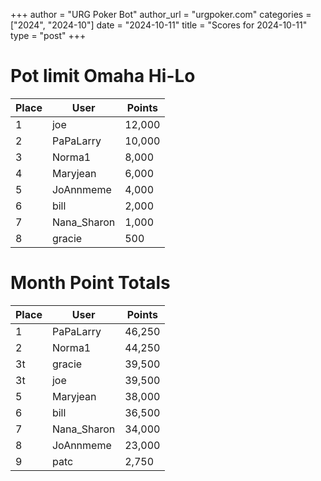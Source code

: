 +++
author = "URG Poker Bot"
author_url = "urgpoker.com"
categories = ["2024", "2024-10"]
date = "2024-10-11"
title = "Scores for 2024-10-11"
type = "post"
+++
# Pot limit Omaha Hi-Lo

| Place | User | Points |
|-------|------|--------|
| 1 | joe | 12,000 |
| 2 | PaPaLarry | 10,000 |
| 3 | Norma1 | 8,000 |
| 4 | Maryjean | 6,000 |
| 5 | JoAnnmeme | 4,000 |
| 6 | bill | 2,000 |
| 7 | Nana_Sharon | 1,000 |
| 8 | gracie | 500 |

# Month Point Totals

| Place | User | Points |
|-------|------|--------|
| 1 | PaPaLarry | 46,250 |
| 2 | Norma1 | 44,250 |
| 3t | gracie | 39,500 |
| 3t | joe | 39,500 |
| 5 | Maryjean | 38,000 |
| 6 | bill | 36,500 |
| 7 | Nana_Sharon | 34,000 |
| 8 | JoAnnmeme | 23,000 |
| 9 | patc | 2,750 |
